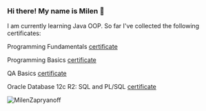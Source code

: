 ### Hi there! My name is Milen 👋


I am currently learning Java OOP.
So far I've collected the following certificates:

  
  Programming Fundamentals [certificate](https://softuni.bg/certificates/details/148552/7e09709b)
  
  Programming Basics [certificate](https://softuni.bg/certificates/details/140089/040083a4)
  
  QA Basics [certificate](https://softuni.bg/certificates/details/154179/702bd4b4)
  
  Oracle Database 12c R2: SQL and PL/SQL [certificate](https://media.licdn.com/dms/image/C4D2DAQGDHf2MAcuO_g/profile-treasury-image-shrink_800_800/0/1668842656772?e=1677016800&v=beta&t=KszMLCpheedYxT9FencUoFnYyn6y8vhntbIczjQLNo0)
  
  
  
<p>&nbsp;<img align="left" src="https://github-readme-stats.vercel.app/api?username=MilenZapryanoff&show_icons=true&locale=en" alt="MilenZapryanoff" /></p>
